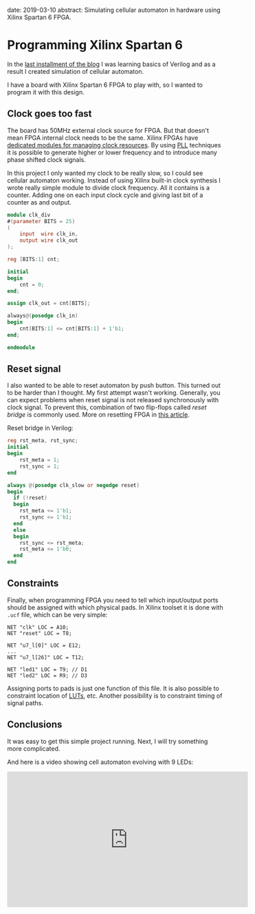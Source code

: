 date: 2019-03-10
abstract: Simulating cellular automaton in hardware using Xilinx Spartan 6 FPGA.

# Programming Xilinx Spartan 6

In the [last installment of the blog](010-Learning-basics-of-Verilog) I was learning basics of Verilog and
as a result I created simulation of cellular automaton.

I have a board with Xilinx Spartan 6 FPGA to play with, so I wanted to program it
with this design.

## Clock goes too fast
The board has 50MHz external clock source for FPGA. But that doesn't mean FPGA
internal clock needs to be the same. Xilinx FPGAs have [dedicated modules for
managing clock resources](https://www.xilinx.com/support/documentation/user_guides/ug382.pdf).
By using [PLL](https://en.wikipedia.org/wiki/Phase-locked_loop) techniques it is possible
to generate higher or lower frequency and to introduce many phase shifted clock signals.

In this project I only wanted my clock to be really slow, so I could see cellular automaton working. Instead of using Xilinx built-in clock synthesis
I wrote really simple module to divide clock frequency. All it contains is
a counter. Adding one on each input clock cycle and giving last bit of a counter
as and output.

```Verilog
module clk_div
#(parameter BITS = 25)
(
    input  wire clk_in,
    output wire clk_out
);

reg [BITS:1] cnt;

initial
begin
	cnt = 0;
end;

assign clk_out = cnt[BITS];

always@(posedge clk_in)
begin
	cnt[BITS:1] <= cnt[BITS:1] + 1'b1;
end;

endmodule
```

## Reset signal

I also wanted to be able to reset automaton by push button.
This turned out to be harder than I thought. My first attempt wasn't working.
Generally, you can expect problems when reset signal is not released
synchronously with clock signal. To prevent this, combination of two
flip-flops called *reset bridge* is commonly used. More on resetting FPGA
in [this article](https://www.eetimes.com/document.asp?doc_id=1278998).

Reset bridge in Verilog:
```Verilog
reg rst_meta, rst_sync;
initial
begin
	rst_meta = 1;
	rst_sync = 1;
end

always @(posedge clk_slow or negedge reset)
begin
  if (!reset)
  begin
    rst_meta <= 1'b1;
    rst_sync <= 1'b1;
  end
  else
  begin
    rst_sync <= rst_meta;
    rst_meta <= 1'b0;
  end
end
```

## Constraints
Finally, when programming FPGA you need to tell which input/output ports
should be assigned with which physical pads. In Xilinx toolset it is done
with `.ucf` file, which can be very simple:

```
NET "clk" LOC = A10;
NET "reset" LOC = T8;

NET "u7_l[0]" LOC = E12;
...
NET "u7_l[26]" LOC = T12;

NET "led1" LOC = T9; // D1
NET "led2" LOC = R9; // D3
```

Assigning ports to pads is just one function of this file. It is also possible
to constraint location of [LUTs](https://www.allaboutcircuits.com/technical-articles/getting-started-with-fpgas-look-up-tables-and-flip-flops/), etc.
Another possibility is to constraint timing of signal paths.

## Conclusions

It was easy to get this simple project running. Next, I will try
something more complicated.

And here is a video showing cell automaton evolving with 9 LEDs:

<iframe width="560" height="315" src="https://www.youtube.com/embed/nB4hAfsUMjI" frameborder="0" allow="accelerometer; autoplay; encrypted-media; gyroscope; picture-in-picture" allowfullscreen></iframe>
